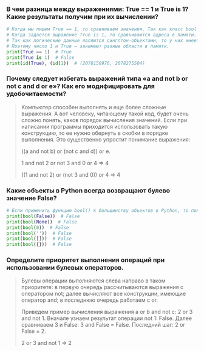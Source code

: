 ### В чем разница между выражениями: True == 1 и True is 1? Какие результаты получим при их вычислении?
```python
# Когда мы пишем True == 1, то сравниваем значения. Так как класс bool является подклассом целых чисел, то True в данном случае будет той же самой единицей.
# Когда задается выражение True is 1, то сравниваются адреса в памяти. 
# Так как логические данные являются синглтон-объектами, то у них имеется собственный адрес в памяти, который не меняется по ходу работы скрипта. 
# Поэтому число 1 и True – занимают разные области в памяти.
print(True == 1)  # True  
print(True is 1)  # False 
print(id(True), (id(1))  # (2078150976, 2078275504)
```

### Почему следует избегать выражений типа «a and not b or not c and d or e»? Как его модифицировать для удобочитаемости?
> Компьютер способен выполнять и еще более сложные выражения. 
> А вот человеку, читающему такой код, будет очень сложно понять, каков порядок вычисления значений.
> Если при написании программы приходится использовать такую конструкцию, то ее нужно обернуть в скобки в порядке выполнения. 
> Это существенно упростит понимание выражения:
> 
> ((a and not b) or (not c and d)) or e.
> 
> 1 and not 2 or not 3 and 0 or 4 => 4
> 
> ((1 and not 2) or (not 3 and 0)) or 4 => 4

### Какие объекты в Python всегда возвращают булево значение False?
```python
# Если применить функцию bool() к большинству объектов в Python, то получим True. Все возможные исключения представлены ниже:
print(bool(False))  # False
print(bool(None))  # False
print(bool(0))  # False
print(bool(''))  # False
print(bool([]))  # False
print(bool({}))  # False
```

### Определите приоритет выполнения операций при использовании булевых операторов.
> Булевы операции выполняются слева направо в таком приоритете:
> в первую очередь рассчитываются выражения с оператором not;
> далее вычисляют все конструкции, имеющие оператор and;
> в последнюю очередь работаем с or.
>
> Приведем пример вычисления выражения a or b and not c:
> 2 or 3 and not 1.
> Вначале узнаем результат операции not 1: False.
> Далее сравниваем 3 и False: 3 and False = False.
> Последний шаг: 2 or False = 2.
>
> 2 or 3 and not 1 => 2
